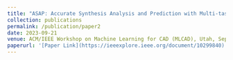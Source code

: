 ```yaml
---
title: "ASAP: Accurate Synthesis Analysis and Prediction with Multi-task Learning"
collection: publications
permalink: /publication/paper2
date: 2023-09-21
venue: ACM/IEEE Workshop on Machine Learning for CAD (MLCAD), Utah, Sep. 2023. **(Best Paper Award)**
paperurl: '[Paper Link](https://ieeexplore.ieee.org/document/10299840)'
---
```




